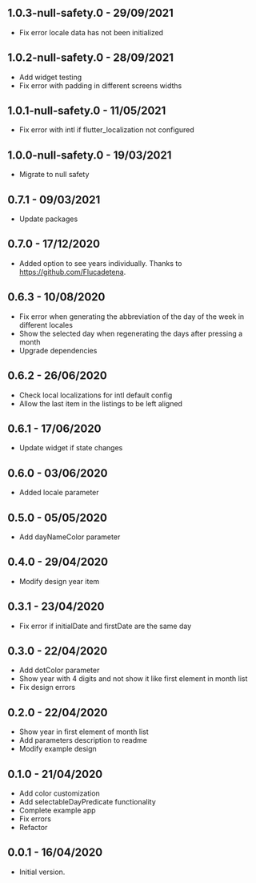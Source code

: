 ## 1.0.3-null-safety.0 - 29/09/2021

* Fix error locale data has not been initialized

## 1.0.2-null-safety.0 - 28/09/2021

* Add widget testing
* Fix error with padding in different screens widths

## 1.0.1-null-safety.0 - 11/05/2021

* Fix error with intl if flutter_localization not configured

## 1.0.0-null-safety.0 - 19/03/2021

* Migrate to null safety

## 0.7.1 - 09/03/2021

* Update packages

## 0.7.0 - 17/12/2020

* Added option to see years individually. Thanks to https://github.com/Flucadetena.

## 0.6.3 - 10/08/2020

* Fix error when generating the abbreviation of the day of the week in different locales
* Show the selected day when regenerating the days after pressing a month
* Upgrade dependencies

## 0.6.2 - 26/06/2020

* Check local localizations for intl default config
* Allow the last item in the listings to be left aligned

## 0.6.1 - 17/06/2020

* Update widget if state changes

## 0.6.0 - 03/06/2020

* Added locale parameter

## 0.5.0 - 05/05/2020

* Add dayNameColor parameter

## 0.4.0 - 29/04/2020

* Modify design year item

## 0.3.1 - 23/04/2020

* Fix error if initialDate and firstDate are the same day

## 0.3.0 - 22/04/2020

* Add dotColor parameter
* Show year with 4 digits and not show it like first element in month list
* Fix design errors

## 0.2.0 - 22/04/2020

* Show year in first element of month list
* Add parameters description to readme
* Modify example design

## 0.1.0 - 21/04/2020

* Add color customization
* Add selectableDayPredicate functionality
* Complete example app
* Fix errors
* Refactor

## 0.0.1 - 16/04/2020

* Initial version.
